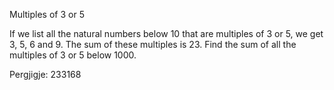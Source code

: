 Multiples of 3 or 5

If we list all the natural numbers below 10 that are multiples of 3 or 5, we get 3, 5, 6 and 9. The sum of these multiples is 23. 
Find the sum of all the multiples of 3 or 5 below 1000.

Pergjigje: 233168
